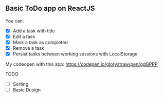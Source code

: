 ## Basic ToDo app on ReactJS

You can: 

- [x] Add a task with title
- [x] Edit a task
- [x] Mark a task as completed
- [x] Remove a task
- [x] Persist tasks between working sessions with LocalStorage

My codeopen with this app: https://codepen.io/glorystraw/pen/gdGPPP

TODO
- [ ] Sorting
- [ ]  Basic Design
